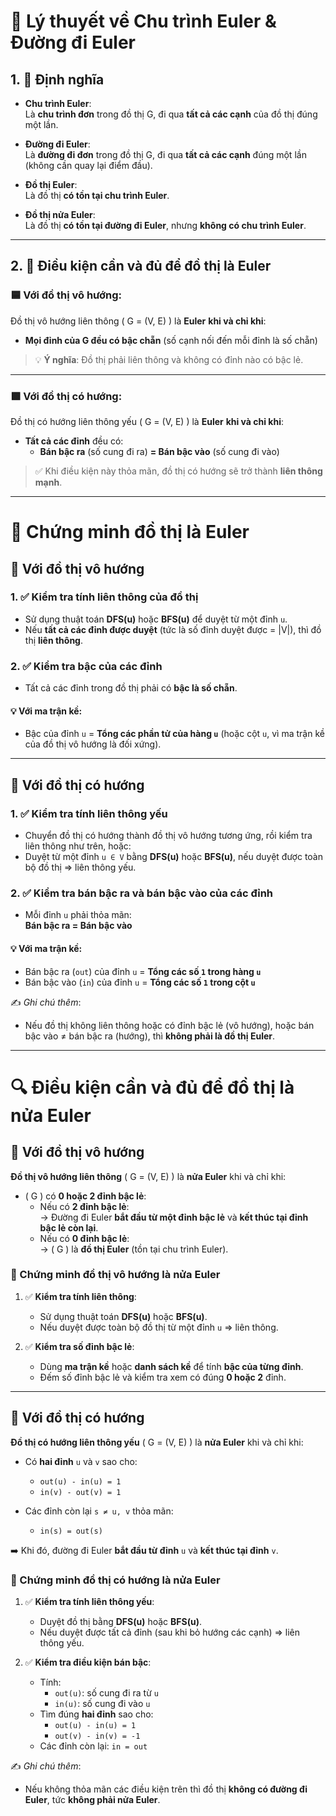 
# 📘 Lý thuyết về Chu trình Euler & Đường đi Euler

## 1. 📌 Định nghĩa

- **Chu trình Euler**:  
  Là **chu trình đơn** trong đồ thị G, đi qua **tất cả các cạnh** của đồ thị đúng một lần.

- **Đường đi Euler**:  
  Là **đường đi đơn** trong đồ thị G, đi qua **tất cả các cạnh** đúng một lần (không cần quay lại điểm đầu).

- **Đồ thị Euler**:  
  Là đồ thị **có tồn tại chu trình Euler**.

- **Đồ thị nửa Euler**:  
  Là đồ thị **có tồn tại đường đi Euler**, nhưng **không có chu trình Euler**.

---

## 2. 📌 Điều kiện cần và đủ để đồ thị là Euler

### 🟦 Với đồ thị **vô hướng**:

Đồ thị vô hướng liên thông \( G = (V, E) \) là **Euler** **khi và chỉ khi**:
- **Mọi đỉnh của G đều có bậc chẵn** (số cạnh nối đến mỗi đỉnh là số chẵn)

> 💡 **Ý nghĩa**: Đồ thị phải liên thông và không có đỉnh nào có bậc lẻ.

---

### 🟩 Với đồ thị **có hướng**:

Đồ thị có hướng liên thông yếu \( G = (V, E) \) là **Euler** **khi và chỉ khi**:
- **Tất cả các đỉnh** đều có:
  - **Bán bậc ra** (số cung đi ra) **= Bán bậc vào** (số cung đi vào)

> ✅ Khi điều kiện này thỏa mãn, đồ thị có hướng sẽ trở thành **liên thông mạnh**.

---

# 🧠 Chứng minh đồ thị là Euler

## 🔷 Với đồ thị **vô hướng**

### 1. ✅ Kiểm tra **tính liên thông** của đồ thị
- Sử dụng thuật toán **DFS(u)** hoặc **BFS(u)** để duyệt từ một đỉnh `u`.
- Nếu **tất cả các đỉnh được duyệt** (tức là số đỉnh duyệt được = |V|), thì đồ thị **liên thông**.

### 2. ✅ Kiểm tra **bậc của các đỉnh**
- Tất cả các đỉnh trong đồ thị phải có **bậc là số chẵn**.

#### 💡 Với ma trận kề:
- Bậc của đỉnh `u` = **Tổng các phần tử của hàng `u`** (hoặc cột `u`, vì ma trận kề của đồ thị vô hướng là đối xứng).

---

## 🔶 Với đồ thị **có hướng**

### 1. ✅ Kiểm tra **tính liên thông yếu**
- Chuyển đồ thị có hướng thành đồ thị vô hướng tương ứng, rồi kiểm tra liên thông như trên, hoặc:
- Duyệt từ một đỉnh `u ∈ V` bằng **DFS(u)** hoặc **BFS(u)**, nếu duyệt được toàn bộ đồ thị ⇒ liên thông yếu.

### 2. ✅ Kiểm tra **bán bậc ra và bán bậc vào** của các đỉnh
- Mỗi đỉnh `u` phải thỏa mãn:  
  **Bán bậc ra = Bán bậc vào**

#### 💡 Với ma trận kề:
- Bán bậc ra (`out`) của đỉnh `u` = **Tổng các số `1` trong hàng `u`**  
- Bán bậc vào (`in`) của đỉnh `u` = **Tổng các số `1` trong cột `u`**

✍️ *Ghi chú thêm*:  
- Nếu đồ thị không liên thông hoặc có đỉnh bậc lẻ (vô hướng), hoặc bán bậc vào ≠ bán bậc ra (hướng), thì **không phải là đồ thị Euler**.

---

# 🔍 Điều kiện cần và đủ để đồ thị là **nửa Euler**

## 🔷 Với đồ thị **vô hướng**

**Đồ thị vô hướng liên thông** \( G = (V, E) \) là **nửa Euler** khi và chỉ khi:

- \( G \) có **0 hoặc 2 đỉnh bậc lẻ**:
  - Nếu có **2 đỉnh bậc lẻ**:  
    → Đường đi Euler **bắt đầu từ một đỉnh bậc lẻ** và **kết thúc tại đỉnh bậc lẻ còn lại**.
  - Nếu có **0 đỉnh bậc lẻ**:  
    → \( G \) là **đồ thị Euler** (tồn tại chu trình Euler).

### 🧪 Chứng minh đồ thị vô hướng là nửa Euler

1. ✅ **Kiểm tra tính liên thông**:
   - Sử dụng thuật toán **DFS(u)** hoặc **BFS(u)**.
   - Nếu duyệt được toàn bộ đồ thị từ một đỉnh `u` ⇒ liên thông.

2. ✅ **Kiểm tra số đỉnh bậc lẻ**:
   - Dùng **ma trận kề** hoặc **danh sách kề** để tính **bậc của từng đỉnh**.
   - Đếm số đỉnh bậc lẻ và kiểm tra xem có đúng **0 hoặc 2** đỉnh.

---

## 🔶 Với đồ thị **có hướng**

**Đồ thị có hướng liên thông yếu** \( G = (V, E) \) là **nửa Euler** khi và chỉ khi:

- Có **hai đỉnh** `u` và `v` sao cho:
  - `out(u) - in(u) = 1`
  - `in(v) - out(v) = 1`

- Các đỉnh còn lại `s ≠ u, v` thỏa mãn:
  - `in(s) = out(s)`

➡️ Khi đó, đường đi Euler **bắt đầu từ đỉnh** `u` và **kết thúc tại đỉnh** `v`.

### 🧪 Chứng minh đồ thị có hướng là nửa Euler

1. ✅ **Kiểm tra tính liên thông yếu**:
   - Duyệt đồ thị bằng **DFS(u)** hoặc **BFS(u)**.
   - Nếu duyệt được tất cả đỉnh (sau khi bỏ hướng các cạnh) ⇒ liên thông yếu.

2. ✅ **Kiểm tra điều kiện bán bậc**:
   - Tính:
     - `out(u)`: số cung đi ra từ `u`
     - `in(u)`: số cung đi vào `u`
   - Tìm đúng **hai đỉnh** sao cho:
     - `out(u) - in(u) = 1`
     - `out(v) - in(v) = -1`
   - Các đỉnh còn lại: `in = out`

✍️ *Ghi chú thêm*:  
- Nếu không thỏa mãn các điều kiện trên thì đồ thị **không có đường đi Euler**, tức **không phải nửa Euler**.

